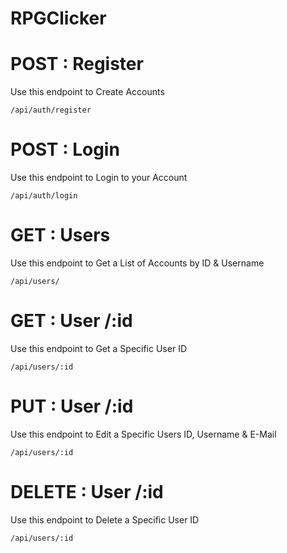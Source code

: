 # RPGClicker

# POST : Register
Use this endpoint to Create Accounts
```
/api/auth/register
```

# POST : Login
Use this endpoint to Login to your Account
```
/api/auth/login
```

# GET : Users
Use this endpoint to Get a List of Accounts by ID & Username
```
/api/users/
```

# GET : User /:id
Use this endpoint to Get a Specific User ID
```
/api/users/:id
```

# PUT : User /:id
Use this endpoint to Edit a Specific Users ID, Username & E-Mail
```
/api/users/:id
```

# DELETE : User /:id
Use this endpoint to Delete a Specific User ID
```
/api/users/:id
```
